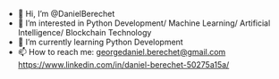 - 👋 Hi, I’m @DanielBerechet
- 👀 I’m interested in Python Development/ Machine Learning/ Artificial Intelligence/ Blockchain Technology
- 🌱 I’m currently learning Python Development
- 📫 How to reach me:
georgedaniel.berechet@gmail.com 
https://www.linkedin.com/in/daniel-berechet-50275a15a/
